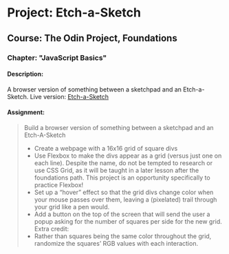 # Project: Etch-a-Sketch

## Course: The Odin Project, Foundations

### Chapter: "JavaScript Basics"

#### Description:

A browser version of something between a sketchpad and an Etch-a-Sketch.
Live version: [Etch-a-Sketch](https://irynamatsiuk.github.io/projects/sketch/sketch.html)

#### Assignment:

> Build a browser version of something between a sketchpad and an Etch-A-Sketch
>
> - Create a webpage with a 16x16 grid of square divs
> - Use Flexbox to make the divs appear as a grid (versus just one on each line). Despite the name, do not be tempted to research or use CSS Grid, as it will be taught in a later lesson after the foundations path. This project is an opportunity specifically to practice Flexbox!
> - Set up a “hover” effect so that the grid divs change color when your mouse passes over them, leaving a (pixelated) trail through your grid like a pen would.
> - Add a button on the top of the screen that will send the user a popup asking for the number of squares per side for the new grid.
>   Extra credit:
> - Rather than squares being the same color throughout the grid, randomize the squares’ RGB values with each interaction.
